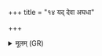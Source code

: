 +++
title = "१४ यद् देवा अघधा"

+++
<details><summary>मूलम् (GR)</summary>

यद् देवा अघधा अघम् +++(Bhatt. yo, -dhām agham)+++  
अन्यस्मिन्न् आ सिसंक्षति । +++(Bhatt. āsisasaṅkṣati)+++  
भारो अघस्य दुःसहः  
प्रत्यक् कर्तारम् ऋच्छतु ॥
</details>